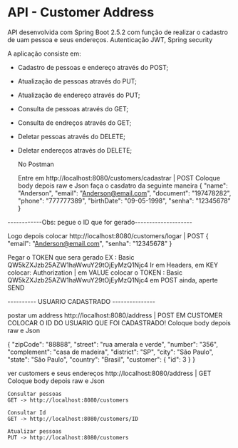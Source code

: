 # API - Customer Address

API desenvolvida com Spring Boot 2.5.2 com função de realizar o cadastro de uam pessoa e seus endereços. Autenticação JWT, Spring security

A aplicação consiste em:
- Cadastro de pessoas e endereço através do POST;
- Atualização de pessoas através do PUT;
- Atualização de endereço através do PUT;
- Consulta de  pessoas através do GET;
- Consulta de endreços através do GET;
- Deletar pessoas através do DELETE;
- Deletar endereços através do DELETE;

   No Postman
   
   Entre em http://localhost:8080/customers/cadastrar | POST
   Coloque body depois raw e Json
   faça o casdatro da seguinte maneira
{
    "name": "Anderson",
    "email": "Anderson@email.com",
    "document": "197478282",
    "phone": "777777389",
    "birthDate": "09-05-1998",
    "senha": "12345678"
}

------------Obs: pegue o ID que for gerado--------------------

Logo depois colocar http://localhost:8080/customers/logar | POST
    {
	"email": "Anderson@email.com",
	"senha": "12345678"
    }

Pegar o TOKEN que sera gerado EX : Basic QW5kZXJzb25AZW1haWwuY29tOjEyMzQ1Njc4
Ir em Headers, em KEY colocar: Authorization | em VALUE colocar o TOKEN : Basic QW5kZXJzb25AZW1haWwuY29tOjEyMzQ1Njc4
em POST ainda, aperte SEND

---------- USUARIO CADASTRADO ---------------

postar um address http://localhost:8080/address | POST
EM CUSTOMER COLOCAR O ID DO USUARIO QUE FOI CADASTRADO!
Coloque body depois raw e Json

{
    "zipCode": "88888",
    "street": "rua amerala e verde",
    "number": "356",
    "complement": "casa de madeira",
    "district": "SP",
    "city": "São Paulo",
    "state": "São Paulo",
    "country": "Brasil",
    "customer": { "id": 3 }
}

ver customers e seus endereços http://localhost:8080/address | GET
Coloque body depois raw e Json

    Consultar pessoas
    GET -> http://localhost:8080/customers

    Consultar Id
    GET -> http://localhost:8080/customers/ID
 
    Atualizar pessoas
    PUT -> http://localhost:8080/customers

